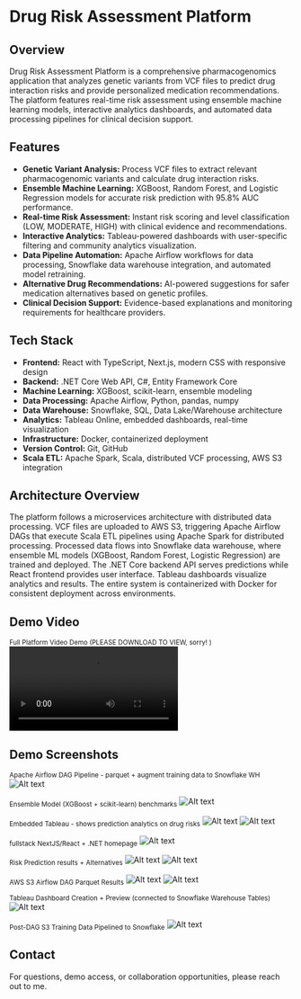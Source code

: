 # Drug Risk Assessment Platform

## Overview
Drug Risk Assessment Platform is a comprehensive pharmacogenomics application that analyzes genetic variants from VCF files to predict drug interaction risks and provide personalized medication recommendations. The platform features real-time risk assessment using ensemble machine learning models, interactive analytics dashboards, and automated data processing pipelines for clinical decision support.

## Features
- **Genetic Variant Analysis:** Process VCF files to extract relevant pharmacogenomic variants and calculate drug interaction risks.
- **Ensemble Machine Learning:** XGBoost, Random Forest, and Logistic Regression models for accurate risk prediction with 95.8% AUC performance.
- **Real-time Risk Assessment:** Instant risk scoring and level classification (LOW, MODERATE, HIGH) with clinical evidence and recommendations.
- **Interactive Analytics:** Tableau-powered dashboards with user-specific filtering and community analytics visualization.
- **Data Pipeline Automation:** Apache Airflow workflows for data processing, Snowflake data warehouse integration, and automated model retraining.
- **Alternative Drug Recommendations:** AI-powered suggestions for safer medication alternatives based on genetic profiles.
- **Clinical Decision Support:** Evidence-based explanations and monitoring requirements for healthcare providers.

## Tech Stack
- **Frontend:** React with TypeScript, Next.js, modern CSS with responsive design
- **Backend:** .NET Core Web API, C#, Entity Framework Core
- **Machine Learning:** XGBoost, scikit-learn, ensemble modeling
- **Data Processing:** Apache Airflow, Python, pandas, numpy
- **Data Warehouse:** Snowflake, SQL, Data Lake/Warehouse architecture
- **Analytics:** Tableau Online, embedded dashboards, real-time visualization
- **Infrastructure:** Docker, containerized deployment
- **Version Control:** Git, GitHub
- **Scala ETL:** Apache Spark, Scala, distributed VCF processing, AWS S3 integration

## Architecture Overview
The platform follows a microservices architecture with distributed data processing. VCF files are uploaded to AWS S3, triggering Apache Airflow DAGs that execute Scala ETL pipelines using Apache Spark for distributed processing. Processed data flows into Snowflake data warehouse, where ensemble ML models (XGBoost, Random Forest, Logistic Regression) are trained and deployed. The .NET Core backend API serves predictions while React frontend provides user interface. Tableau dashboards visualize analytics and results. The entire system is containerized with Docker for consistent deployment across environments.

## Demo Video
<sub>Full Platform Video Demo (PLEASE DOWNLOAD TO VIEW, sorry! )</sub>
![Demo Video](demo-assets/drug_risk_demo_final.mp4)

## Demo Screenshots

<sub>Apache Airflow DAG Pipeline - parquet + augment training data to Snowflake WH</sub>
![Alt text](demo-assets/airflow_pipeline.png)

<sub>Ensemble Model (XGBoost + scikit-learn) benchmarks</sub>
![Alt text](demo-assets/benchmarks.png)

<sub>Embedded Tableau - shows prediction analytics on drug risks</sub>
![Alt text](demo-assets/embedded_tableau_analytics1.png)
![Alt text](demo-assets/embedded_tableau_analytics2.png)

<sub>fullstack NextJS/React + .NET homepage</sub>
![Alt text](demo-assets/homepage1.png)

<sub>Risk Prediction results + Alternatives</sub>
![Alt text](demo-assets/model_results1.png)
![Alt text](demo-assets/model_results2.png)

<sub>AWS S3 Airflow DAG Parquet Results</sub>
![Alt text](demo-assets/parquet_pipeline2.png)
![Alt text](demo-assets/parquet_pipeline1.png)

<sub>Tableau Dashboard Creation + Preview (connected to Snowflake Warehouse Tables)</sub>
![Alt text](demo-assets/TableauCreation.png)

<sub>Post-DAG S3 Training Data Pipelined to Snowflake</sub>
![Alt text](demo-assets/processed_pipeline.png)

## Contact
For questions, demo access, or collaboration opportunities, please reach out to me. 
